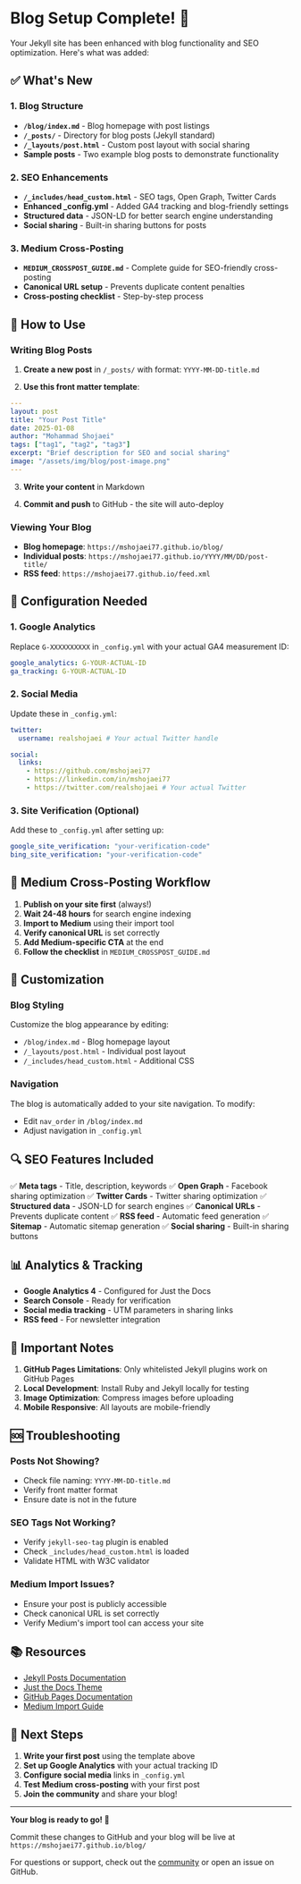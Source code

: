 # Blog Setup Complete! 🎉

Your Jekyll site has been enhanced with blog functionality and SEO optimization. Here's what was added:

## ✅ What's New

### 1. Blog Structure
- **`/blog/index.md`** - Blog homepage with post listings
- **`/_posts/`** - Directory for blog posts (Jekyll standard)
- **`/_layouts/post.html`** - Custom post layout with social sharing
- **Sample posts** - Two example blog posts to demonstrate functionality

### 2. SEO Enhancements
- **`/_includes/head_custom.html`** - SEO tags, Open Graph, Twitter Cards
- **Enhanced _config.yml** - Added GA4 tracking and blog-friendly settings
- **Structured data** - JSON-LD for better search engine understanding
- **Social sharing** - Built-in sharing buttons for posts

### 3. Medium Cross-Posting
- **`MEDIUM_CROSSPOST_GUIDE.md`** - Complete guide for SEO-friendly cross-posting
- **Canonical URL setup** - Prevents duplicate content penalties
- **Cross-posting checklist** - Step-by-step process

## 🚀 How to Use

### Writing Blog Posts

1. **Create a new post** in `/_posts/` with format: `YYYY-MM-DD-title.md`

2. **Use this front matter template**:
```yaml
---
layout: post
title: "Your Post Title"
date: 2025-01-08
author: "Mohammad Shojaei"
tags: ["tag1", "tag2", "tag3"]
excerpt: "Brief description for SEO and social sharing"
image: "/assets/img/blog/post-image.png"
---
```

3. **Write your content** in Markdown

4. **Commit and push** to GitHub - the site will auto-deploy

### Viewing Your Blog

- **Blog homepage**: `https://mshojaei77.github.io/blog/`
- **Individual posts**: `https://mshojaei77.github.io/YYYY/MM/DD/post-title/`
- **RSS feed**: `https://mshojaei77.github.io/feed.xml`

## 🔧 Configuration Needed

### 1. Google Analytics
Replace `G-XXXXXXXXXX` in `_config.yml` with your actual GA4 measurement ID:
```yaml
google_analytics: G-YOUR-ACTUAL-ID
ga_tracking: G-YOUR-ACTUAL-ID
```

### 2. Social Media
Update these in `_config.yml`:
```yaml
twitter:
  username: realshojaei # Your actual Twitter handle

social:
  links:
    - https://github.com/mshojaei77
    - https://linkedin.com/in/mshojaei77
    - https://twitter.com/realshojaei # Your actual Twitter
```

### 3. Site Verification (Optional)
Add these to `_config.yml` after setting up:
```yaml
google_site_verification: "your-verification-code"
bing_site_verification: "your-verification-code"
```

## 📝 Medium Cross-Posting Workflow

1. **Publish on your site first** (always!)
2. **Wait 24-48 hours** for search engine indexing
3. **Import to Medium** using their import tool
4. **Verify canonical URL** is set correctly
5. **Add Medium-specific CTA** at the end
6. **Follow the checklist** in `MEDIUM_CROSSPOST_GUIDE.md`

## 🎨 Customization

### Blog Styling
Customize the blog appearance by editing:
- `/blog/index.md` - Blog homepage layout
- `/_layouts/post.html` - Individual post layout
- `/_includes/head_custom.html` - Additional CSS

### Navigation
The blog is automatically added to your site navigation. To modify:
- Edit `nav_order` in `/blog/index.md`
- Adjust navigation in `_config.yml`

## 🔍 SEO Features Included

✅ **Meta tags** - Title, description, keywords
✅ **Open Graph** - Facebook sharing optimization
✅ **Twitter Cards** - Twitter sharing optimization
✅ **Structured data** - JSON-LD for search engines
✅ **Canonical URLs** - Prevents duplicate content
✅ **RSS feed** - Automatic feed generation
✅ **Sitemap** - Automatic sitemap generation
✅ **Social sharing** - Built-in sharing buttons

## 📊 Analytics & Tracking

- **Google Analytics 4** - Configured for Just the Docs
- **Search Console** - Ready for verification
- **Social media tracking** - UTM parameters in sharing links
- **RSS feed** - For newsletter integration

## 🚨 Important Notes

1. **GitHub Pages Limitations**: Only whitelisted Jekyll plugins work on GitHub Pages
2. **Local Development**: Install Ruby and Jekyll locally for testing
3. **Image Optimization**: Compress images before uploading
4. **Mobile Responsive**: All layouts are mobile-friendly

## 🆘 Troubleshooting

### Posts Not Showing?
- Check file naming: `YYYY-MM-DD-title.md`
- Verify front matter format
- Ensure date is not in the future

### SEO Tags Not Working?
- Verify `jekyll-seo-tag` plugin is enabled
- Check `_includes/head_custom.html` is loaded
- Validate HTML with W3C validator

### Medium Import Issues?
- Ensure your post is publicly accessible
- Check canonical URL is set correctly
- Verify Medium's import tool can access your site

## 📚 Resources

- [Jekyll Posts Documentation](https://jekyllrb.com/docs/posts/)
- [Just the Docs Theme](https://just-the-docs.com/)
- [GitHub Pages Documentation](https://docs.github.com/en/pages)
- [Medium Import Guide](https://help.medium.com/hc/en-us/articles/214550207)

## 🎯 Next Steps

1. **Write your first post** using the template above
2. **Set up Google Analytics** with your actual tracking ID
3. **Configure social media** links in `_config.yml`
4. **Test Medium cross-posting** with your first post
5. **Join the community** and share your blog!

---

**Your blog is ready to go! 🚀**

Commit these changes to GitHub and your blog will be live at `https://mshojaei77.github.io/blog/`

For questions or support, check out the [community](https://t.me/AI_LLMs) or open an issue on GitHub.